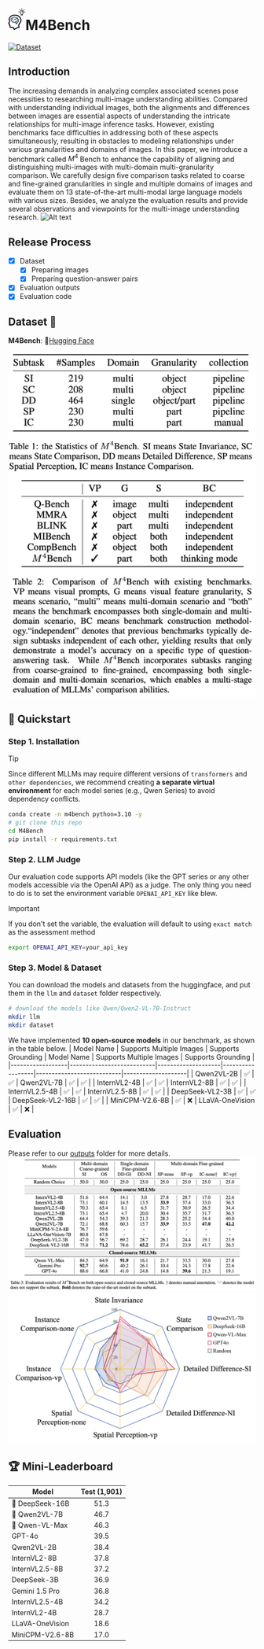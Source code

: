 # <img src="assets/M4Bench.png" width="35" />M4Bench
[![Dataset](https://img.shields.io/badge/Dataset-Hugging_Face-CFAFD4)](https://huggingface.co/datasets/Anonymous8976/M4Bench) 


## Introduction
The increasing demands in analyzing complex associated scenes pose necessities to researching multi-image understanding abilities. 
Compared with understanding individual images, both the alignments and differences between images are essential aspects of understanding the intricate relationships for multi-image inference tasks. 
However, existing benchmarks face difficulties in addressing both of these aspects simultaneously, resulting in obstacles to modeling relationships under various granularities and domains of images. 
In this paper, we introduce a benchmark called $M^4$ Bench to enhance the capability of aligning and distinguishing multi-images with multi-domain multi-granularity comparison. 
We carefully design five comparison tasks related to coarse and fine-grained granularities in single and multiple domains of images and evaluate them on 13 state-of-the-art multi-modal large language models with various sizes. 
Besides, we analyze the evaluation results and provide several observations and viewpoints for the multi-image understanding research.
![Alt text](assets/all.png)

## Release Process
- [x] Dataset
  - [x] Preparing images
  - [x] Preparing question-answer pairs
- [x] Evaluation outputs
- [x] Evaluation code

## Dataset 🌟
**M4Bench**: 🤗[Hugging Face](https://huggingface.co/datasets/Anonymous8976/M4Bench)

<img src="assets/statistics.png" />
<img src="assets/comparison.png" />

## 🚀 Quickstart
### Step 1. Installation
> [!TIP] 
> Since different MLLMs may require different versions of `transformers` and `other dependencies`, we recommend creating **a separate virtual environment** for each model series (e.g., Qwen Series) to avoid dependency conflicts.
```bash
conda create -n m4bench python=3.10 -y
# git clone this repo
cd M4Bench
pip install -r requirements.txt
```
### Step 2. LLM Judge
Our evaluation code supports API models (like the GPT series or any other models accessible via the OpenAI API) as a judge. The only thing you need to do is to set the environment variable `OPENAI_API_KEY` like blew.
> [!IMPORTANT]
> If you don't set the variable, the evaluation will default to using `exact match` as the assessment method
```bash
export OPENAI_API_KEY=your_api_key
```
### Step 3. Model & Dataset
You can download the models and datasets from the huggingface, and put them in the `llm` and `dataset` folder respectively.
```bash
# download the models like Qwen/Qwen2-VL-7B-Instruct
mkdir llm
mkdir dataset
```
We have implemented **10 open-source models** in our benchmark, as shown in the table below.
| Model Name       | Supports Multiple Images | Supports Grounding | Model Name       | Supports Multiple Images | Supports Grounding |
|------------------|---------------------------|--------------------|------------------|---------------------------|--------------------|
| Qwen2VL-2B     |   ✅                       | ✅                | Qwen2VL-7B             | ✅                         | ✅          |
| InternVL2-4B     |   ✅                       | ✅                | InternVL2-8B            | ✅                         | ✅          |
| InternVL2.5-4B     |   ✅                       | ✅                | InternVL2.5-8B            | ✅                         | ✅          |
| DeepSeek-VL2-3B     |   ✅                       | ✅                | DeepSeek-VL2-16B            | ✅                         | ✅          |
| MiniCPM-V2.6-8B     |   ✅                       | ❌                | LLaVA-OneVision            | ✅                         | ❌          |

## Evaluation
Please refer to our [outputs](outputs) folder for more details.
![Alt text](assets/outputs.png)
![Alt text](assets/radargram.png)

## 🏆 Mini-Leaderboard
| Model                      | Test (1,901)|
|----------------------------|:-----------:|
|🏅 DeepSeek-16B             |     51.3    | 
|🥈 Qwen2VL-7B               |     46.7    |  
|🥉 Qwen-VL-Max              |     46.3    |  
| GPT-4o                     |     39.5    |  
| Qwen2VL-2B                 |     38.4    | 
| InternVL2-8B               |     37.8    | 
| InternVL2.5-8B             |     37.2    | 
| DeepSeek-3B                |     36.9    |  
| Gemini 1.5 Pro             |     36.8    | 
| InternVL2.5-4B             |     34.2    | 
| InternVL2-4B               |     28.7    |  
| LLaVA-OneVision            |     18.6    | 
| MiniCPM-V2.6-8B            |     17.0    | 
 